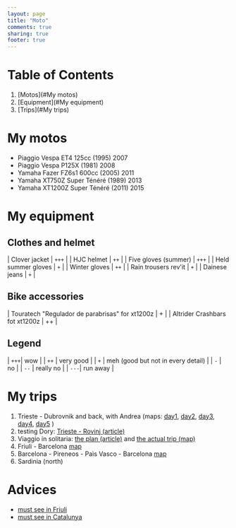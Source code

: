 ```yaml
---
layout: page
title: "Moto"
comments: true
sharing: true
footer: true
---
```


# Table of Contents
1. [Motos](#My motos)
2. [Equipment](#My equipment)
3. [Trips](#My trips)


<a name="My motos"></a>

# My motos

- Piaggio Vespa ET4 125cc (1995) 2007
- Piaggio Vespa P125X (1981) 2008
- Yamaha Fazer FZ6s1 600cc (2005) 2011
- Yamaha XT750Z Super Ténéré (1989) 2013
- Yamaha XT1200Z Super Ténéré (2011) 2015

<a name="My equipment"></a>


# My equipment

## Clothes and helmet

| Clover jacket        | `+++` | 
| HJC helmet           | `++`  | 
| Five gloves (summer) | `+++` | 
| Held summer gloves   | `+`   | 
| Winter gloves        | `++`  | 
| Rain trousers rev'it | `+`   | 
| Dainese jeans        | `+`   | 

## Bike accessories

| Touratech "Regulador de parabrisas" for xt1200z  | +  |
| Altrider Crashbars fot xt1200z                   | ++ |


## Legend

| `+++`| wow                                    |
| `++` | very good                              |
| `+`  | meh (good but not in every detail)     |
| `-`  | no                                     |
| `--` | really no                              |
| `---`| run away                               |


<a name="My trips"></a>

# My trips

1. Trieste - Dubrovnik and back, with Andrea 
(maps: [day1](https://www.google.com/maps/d/edit?mid=z7cYfh2A3jYc.krcDA5KvbldM&usp=sharing), 
[day2](https://www.google.com/maps/d/edit?mid=z7cYfh2A3jYc.k0OmdCDj7xfQ&usp=sharing),
[day3](https://www.google.com/maps/d/edit?mid=z7cYfh2A3jYc.kTSRMMTbDvfQ&usp=sharing),
[day4](https://www.google.com/maps/d/edit?mid=z7cYfh2A3jYc.k7wlrqPBMF1M&usp=sharing),
[day5](https://www.google.com/maps/d/edit?mid=z7cYfh2A3jYc.kYSl1OLDxuJ0&usp=sharing)
)
2. testing Dory: [Trieste - Rovinj (article)](/blog/test-drive-rovinj-rovigno/)
3. Viaggio in solitaria: [the plan (article)](/blog/viaggio-plan/) and [the actual trip (map)](https://www.google.com/maps/d/edit?mid=z7cYfh2A3jYc.k7tJx_B4_9Lk&usp=sharing)
4. Friuli - Barcelona [map](https://www.google.com/maps/d/edit?mid=z7cYfh2A3jYc.kAvbt1n0n4K4&usp=sharing)
5. Barcelona - Pireneos - Paìs Vasco - Barcelona [map](https://www.google.com/maps/d/edit?mid=z7cYfh2A3jYc.kmQr7dHuyPbk&usp=sharing)
6. Sardinia (north)


# Advices

- [must see in Friuli](https://www.google.com/maps/d/edit?mid=z7cYfh2A3jYc.kH3Z7fzAwIbU&usp=sharing)
- [must see in Catalunya](https://www.google.com/maps/d/edit?mid=z7cYfh2A3jYc.kW_hRy82ZUik&usp=sharing)
